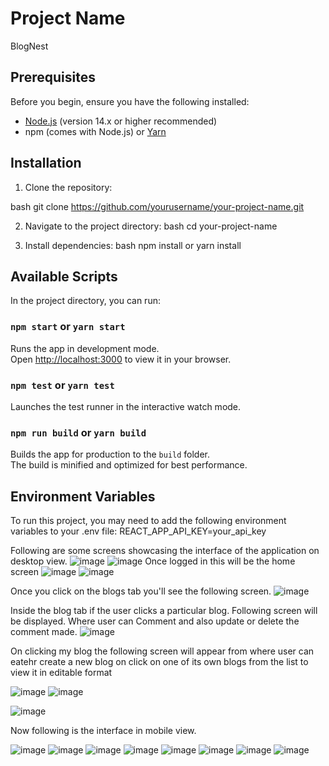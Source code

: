 # Project Name
BlogNest


## Prerequisites

Before you begin, ensure you have the following installed:
- [Node.js](https://nodejs.org/) (version 14.x or higher recommended)
- npm (comes with Node.js) or [Yarn](https://yarnpkg.com/)

## Installation

1. Clone the repository:

bash
git clone https://github.com/yourusername/your-project-name.git


2. Navigate to the project directory:
bash
cd your-project-name

3. Install dependencies:
   bash
npm install
or
yarn install


## Available Scripts

In the project directory, you can run:

### `npm start` or `yarn start`

Runs the app in development mode.\
Open [http://localhost:3000](http://localhost:3000) to view it in your browser.

### `npm test` or `yarn test`

Launches the test runner in the interactive watch mode.

### `npm run build` or `yarn build`

Builds the app for production to the `build` folder.\
The build is minified and optimized for best performance.

## Environment Variables

To run this project, you may need to add the following environment variables to your .env file:
REACT_APP_API_KEY=your_api_key

Following are some screens showcasing the interface of the application on desktop view.
![image](https://github.com/user-attachments/assets/0dac857c-2372-4e94-94bc-0e576a3b1911)
![image](https://github.com/user-attachments/assets/7f48b4a1-02cf-45d1-ae5c-91db34f2837b)
Once logged in this will be the home screen
![image](https://github.com/user-attachments/assets/4959fa29-6963-41a5-9849-ae3ec08bd37e)
![image](https://github.com/user-attachments/assets/576103d1-fa87-4d82-b31f-44504665daba)

Once you click on the blogs tab you'll see the following screen.
![image](https://github.com/user-attachments/assets/166212dd-5a57-4619-94cb-05818c98c6e3)

Inside the blog tab if the user clicks a particular blog. Following screen will be displayed. Where user can
Comment and also update or delete the comment made.
![image](https://github.com/user-attachments/assets/48071018-d3c4-4fe8-9def-1bd6cf755e57)

On clicking my blog the following screen will appear from where user can eatehr create a new
blog on click on one of its own blogs from the list to view it in editable format

![image](https://github.com/user-attachments/assets/ba12c09f-7cae-4ea2-a8dd-9bc08a87851d)
![image](https://github.com/user-attachments/assets/367191f2-7ac2-4068-8235-69a97fed9c2e)

![image](https://github.com/user-attachments/assets/695bbc16-42ae-46ad-9a45-3559fb149677)


Now following is the interface in mobile view.

![image](https://github.com/user-attachments/assets/35426569-3118-4203-8c3c-f332a722fcad)
![image](https://github.com/user-attachments/assets/78c552b8-57dd-4ab4-94f9-ca544fc17a5b)
![image](https://github.com/user-attachments/assets/7d0437b1-eef1-4a76-a3ec-4ae1788f1597)
![image](https://github.com/user-attachments/assets/dcc0b881-977c-4ffc-97ac-87fc44e59fec)
![image](https://github.com/user-attachments/assets/4caf222f-84e1-455d-be30-5cf9ddce601e)
![image](https://github.com/user-attachments/assets/69bbb81f-cb12-42fd-bafa-a9149ebec340)
![image](https://github.com/user-attachments/assets/5d50ded2-431d-4032-ac82-d427aafe5b00)
![image](https://github.com/user-attachments/assets/3d2a335e-654a-4c40-a78f-6c7565346b4a)












